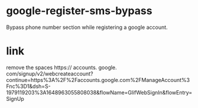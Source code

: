 # google-register-sms-bypass
Bypass phone number section while registering a google account.
# link
remove the spaces
https:// accounts. google. com/signup/v2/webcreateaccount?continue=https%3A%2F%2Faccounts.google.com%2FManageAccount%3Fnc%3D1&dsh=S-1979119203%3A1648963055808038&flowName=GlifWebSignIn&flowEntry=SignUp

